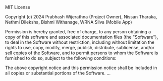 MIT License

Copyright (c) 2024 Prabhash Wijerathna (Project Owner), Nissan Tharaka, Nethmi Dileksha, Bishmi Withanage, WRNA Silva (Mobile App)

Permission is hereby granted, free of charge, to any person obtaining a copy
of this software and associated documentation files (the "Software"), to deal
in the Software without restriction, including without limitation the rights
to use, copy, modify, merge, publish, distribute, sublicense, and/or sell
copies of the Software, and to permit persons to whom the Software is
furnished to do so, subject to the following conditions:

The above copyright notice and this permission notice shall be included in all
copies or substantial portions of the Software.
...
